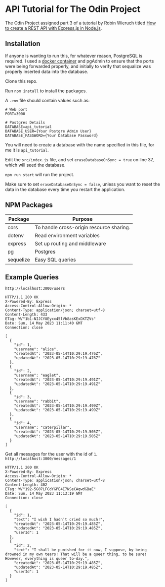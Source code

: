 # API Tutorial for The Odin Project

The Odin Project assigned part 3 of a tutorial by Robin Wieruch titled [How to create a REST API with Express.js in Node.js](https://www.robinwieruch.de/node-express-server-rest-api/).

## Installation

If anyone is wanting to run this, for whatever reason, PostgreSQL is required. I used a [docker container](https://hub.docker.com/_/postgres) and pgAdmin to ensure that the ports were being forwarded properly, and initially to verify that sequalize was properly inserted data into the database.

Clone this repo.

Run `npm install` to install the packages.

A `.env` file should contain values such as:

```
# Web port
PORT=3000

# Postgres Details
DATABASE=api_tutorial
DATABASE_USER={Your Postgre Admin User}
DATABASE_PASSWORD={Your Database Password}
```

You will need to create a database with the name specified in this file, for me it is `api_tutorial`.

Edit the `src/index.js` file, and set `eraseDatabaseOnSync = true` on line 37, which will seed the database.

`npm run start` will run the project.

Make sure to set `eraseDatabaseOnSync = false`, unless you want to reset the data in the database every time you restart the application.

## NPM Packages

| Package   | Purpose                                  |
| --------- | ---------------------------------------- |
| cors      | To handle cross-origin resource sharing. |
| dotenv    | Read environment variables               |
| express   | Set up routing and middleware            |
| pg        | Postgres                                 |
| sequelize | Easy SQL queries                         |

## Example Queries

`http://localhost:3000/users`

```
HTTP/1.1 200 OK
X-Powered-By: Express
Access-Control-Allow-Origin: *
Content-Type: application/json; charset=utf-8
Content-Length: 433
ETag: W/"1b1-NIJCYUEyxx45lVb8asKExDXTZVs"
Date: Sun, 14 May 2023 11:11:40 GMT
Connection: close

[
  {
    "id": 1,
    "username": "alice",
    "createdAt": "2023-05-14T10:29:19.476Z",
    "updatedAt": "2023-05-14T10:29:19.476Z"
  },
  {
    "id": 2,
    "username": "eaglet",
    "createdAt": "2023-05-14T10:29:19.491Z",
    "updatedAt": "2023-05-14T10:29:19.491Z"
  },
  {
    "id": 3,
    "username": "rabbit",
    "createdAt": "2023-05-14T10:29:19.499Z",
    "updatedAt": "2023-05-14T10:29:19.499Z"
  },
  {
    "id": 4,
    "username": "caterpillar",
    "createdAt": "2023-05-14T10:29:19.505Z",
    "updatedAt": "2023-05-14T10:29:19.505Z"
  }
]
```

Get all messages for the user with the id of `1`.
`http://localhost:3000/messages/1`

```
HTTP/1.1 200 OK
X-Powered-By: Express
Access-Control-Allow-Origin: *
Content-Type: application/json; charset=utf-8
Content-Length: 402
ETag: W/"192-5G07LFCdYGPE4I7NSeCAgwdGBaE"
Date: Sun, 14 May 2023 11:13:19 GMT
Connection: close

[
  {
    "id": 1,
    "text": "I wish I hadn’t cried so much!",
    "createdAt": "2023-05-14T10:29:19.485Z",
    "updatedAt": "2023-05-14T10:29:19.485Z",
    "userId": 1
  },
  {
    "id": 2,
    "text": "I shall be punished for it now, I suppose, by being drowned in my own tears! That will be a queer thing, to be sure! However, everything is queer to-day.",
    "createdAt": "2023-05-14T10:29:19.485Z",
    "updatedAt": "2023-05-14T10:29:19.485Z",
    "userId": 1
  }
]
```
